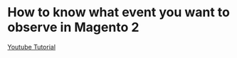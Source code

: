# How to know what event you want to observe in Magento 2

[Youtube Tutorial](https://youtu.be/sYYw1AXRBok)
